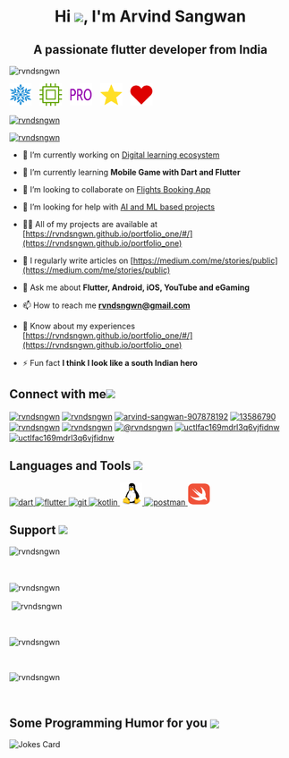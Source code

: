 <h1 align="center">Hi <img src = "https://raw.githubusercontent.com/MartinHeinz/MartinHeinz/master/wave.gif" width = 30px>, I'm Arvind Sangwan</h1>
<h2 align="center">A passionate flutter developer from India</h2>

<p align="left"> <img src="https://komarev.com/ghpvc/?username=rvndsngwn&label=Profile%20views&color=0e75b6&style=flat" alt="rvndsngwn" /> </p>
<p align="left"> <a href='https://archiveprogram.github.com/'><img src='https://raw.githubusercontent.com/acervenky/animated-github-badges/master/assets/acbadge.gif' width='40' height='40'></a> <a href='https://docs.github.com/en/developers'><img src='https://raw.githubusercontent.com/acervenky/animated-github-badges/master/assets/devbadge.gif' width='40' height='40'></a> <a href='https://github.com/pricing'><img src='https://raw.githubusercontent.com/acervenky/animated-github-badges/master/assets/pro.gif' width='40' height='40'></a> <a href='https://stars.github.com/'><img src='https://raw.githubusercontent.com/acervenky/animated-github-badges/master/assets/starbadge.gif' width='40' height='40'></a> <a href='https://docs.github.com/en/github/supporting-the-open-source-community-with-github-sponsors'><img src='https://raw.githubusercontent.com/acervenky/animated-github-badges/master/assets/sponsorbadge.gif' width='40' height='40'></a> </p>
<p align="left"> <a href="https://github.com/ryo-ma/github-profile-trophy"><img src="https://github-profile-trophy.vercel.app/?username=rvndsngwn" alt="rvndsngwn" /></a> </p>

<p align="left"> <a href="https://twitter.com/rvndsngwn" target="blank"><img src="https://img.shields.io/twitter/follow/rvndsngwn?logo=twitter&style=for-the-badge" alt="rvndsngwn" /></a> </p>

- 🔭 I’m currently working on [Digital learning ecosystem](https://www.mohesu.com/)

- 🌱 I’m currently learning **Mobile Game with Dart and Flutter**

- 👯 I’m looking to collaborate on [Flights Booking App](https://rvndsngwn.github.io/)

- 🤝 I’m looking for help with [AI and ML based projects](https://rvndsngwn.github.io/portfolio_one)

- 👨‍💻 All of my projects are available at [https://rvndsngwn.github.io/portfolio_one/#/](https://rvndsngwn.github.io/portfolio_one)

- 📝 I regularly write articles on [https://medium.com/me/stories/public](https://medium.com/me/stories/public)

- 💬 Ask me about **Flutter, Android, iOS, YouTube and eGaming**

- 📫 How to reach me **rvndsngwn@gmail.com**

- 📄 Know about my experiences [https://rvndsngwn.github.io/portfolio_one/#/](https://rvndsngwn.github.io/portfolio_one)

- ⚡ Fun fact **I think I look like a south Indian hero**

<!-- ### Blogs posts -->
<!-- BLOG-POST-LIST:START -->
<!-- BLOG-POST-LIST:END -->
<!--<div align='center'>
<img width ='20%' height = '20%'  src='https://cdn.pixabay.com/photo/2018/09/24/08/31/pixel-cells-3699334_1280.png'/>
</div> -->
<h2 align="left">Connect with me<img src='https://raw.githubusercontent.com/ShahriarShafin/ShahriarShafin/main/Assets/handshake.gif' width="70px"></h2>
<p align="left">
<a href="https://dev.to/rvndsngwn" target="blank"><img align="center" src="https://cdn.jsdelivr.net/npm/simple-icons@3.0.1/icons/dev-dot-to.svg" alt="rvndsngwn" height="30" width="40" /></a>
<a href="https://twitter.com/rvndsngwn" target="blank"><img align="center" src="https://cdn.jsdelivr.net/npm/simple-icons@3.0.1/icons/twitter.svg" alt="rvndsngwn" height="30" width="40" /></a>
<a href="https://linkedin.com/in/arvind-sangwan-907878192" target="blank"><img align="center" src="https://cdn.jsdelivr.net/npm/simple-icons@3.0.1/icons/linkedin.svg" alt="arvind-sangwan-907878192" height="30" width="40" /></a>
<a href="https://stackoverflow.com/users/13586790" target="blank"><img align="center" src="https://cdn.jsdelivr.net/npm/simple-icons@3.0.1/icons/stackoverflow.svg" alt="13586790" height="30" width="40" /></a>
<a href="https://fb.com/rvndsngwn" target="blank"><img align="center" src="https://cdn.jsdelivr.net/npm/simple-icons@3.0.1/icons/facebook.svg" alt="rvndsngwn" height="30" width="40" /></a>
<a href="https://instagram.com/rvndsngwn" target="blank"><img align="center" src="https://cdn.jsdelivr.net/npm/simple-icons@3.0.1/icons/instagram.svg" alt="rvndsngwn" height="30" width="40" /></a>
<a href="https://medium.com/@rvndsngwn" target="blank"><img align="center" src="https://cdn.jsdelivr.net/npm/simple-icons@3.0.1/icons/medium.svg" alt="@rvndsngwn" height="30" width="40" /></a> <a href="https://t.me/rvndsngwn" target="blank"><img align="center" src="https://cdn.jsdelivr.net/npm/simple-icons@3.0.1/icons/telegram.svg" alt="uctlfac169mdrl3q6vjfidnw" height="30" width="40" /></a> <a href="https://www.youtube.com/channel/UCTlfac169MDrl3q6VJFIdNw" target="blank"><img align="center" src="https://cdn.jsdelivr.net/npm/simple-icons@3.0.1/icons/youtube.svg" alt="uctlfac169mdrl3q6vjfidnw" height="30" width="40" /></a>
</p>

<h2 align="left">Languages and Tools <img src = "https://media2.giphy.com/media/QssGEmpkyEOhBCb7e1/giphy.gif?cid=ecf05e47a0n3gi1bfqntqmob8g9aid1oyj2wr3ds3mg700bl&rid=giphy.gif" width = 30px></h2>
<p align="left"> <a href="https://dart.dev" target="_blank"> <img src="https://www.vectorlogo.zone/logos/dartlang/dartlang-icon.svg" alt="dart" width="40" height="40"/> </a>  <a href="https://flutter.dev" target="_blank"> <img src="https://www.vectorlogo.zone/logos/flutterio/flutterio-icon.svg" alt="flutter" width="40" height="40"/> </a> <a href="https://git-scm.com/" target="_blank"> <img src="https://www.vectorlogo.zone/logos/git-scm/git-scm-icon.svg" alt="git" width="40" height="40"/> </a> <a href="https://kotlinlang.org" target="_blank"> <img src="https://www.vectorlogo.zone/logos/kotlinlang/kotlinlang-icon.svg" alt="kotlin" width="40" height="40"/> </a> <a href="https://www.linux.org/" target="_blank"> <img src="https://raw.githubusercontent.com/devicons/devicon/master/icons/linux/linux-original.svg" alt="linux" width="40" height="40"/> </a> <a href="https://postman.com" target="_blank"> <img src="https://www.vectorlogo.zone/logos/getpostman/getpostman-icon.svg" alt="postman" width="40" height="40"/> </a> <a href="https://developer.apple.com/swift/" target="_blank"> <img src="https://raw.githubusercontent.com/devicons/devicon/master/icons/swift/swift-original.svg" alt="swift" width="40" height="40"/> </a> </p>

<h2 align="left">Support <img src = "https://media.giphy.com/media/rvqW0D0PPhHOLB3eK8/giphy.gif" width = 50px></h2>
<p><a href="https://www.buymeacoffee.com/rvndsngwn"> <img align="left" src="https://cdn.buymeacoffee.com/buttons/v2/default-yellow.png" height="50" width="210" alt="rvndsngwn" /></a></p><br><br>
<br>
<p><img align="left" src="https://github-readme-stats.vercel.app/api/top-langs?username=rvndsngwn&show_icons=true&locale=en&layout=compact" alt="rvndsngwn" /></p>
<br>
<p>&nbsp;<img align="center" src="https://github-readme-stats.vercel.app/api?username=rvndsngwn&show_icons=true&locale=en" alt="rvndsngwn" /></p>
<br>
<p><img align="center" src="https://github-readme-streak-stats.herokuapp.com/?user=rvndsngwn&" alt="rvndsngwn" /></p>
<br>


<p><img align="center" src="https://activity-graph.herokuapp.com/graph?username=rvndsngwn" alt="rvndsngwn" /></p>
<br>
<h2> Some Programming Humor for you <img align ='center' src='https://media2.giphy.com/media/UQDSBzfyiBKvgFcSTw/giphy.gif?cid=ecf05e47p3cd513axbek3f56ti3jzizq8hincw20jauyyfyw&rid=giphy.gif' width = '75px'></h2>

![Jokes Card](https://readme-jokes.vercel.app/api?theme=default)
